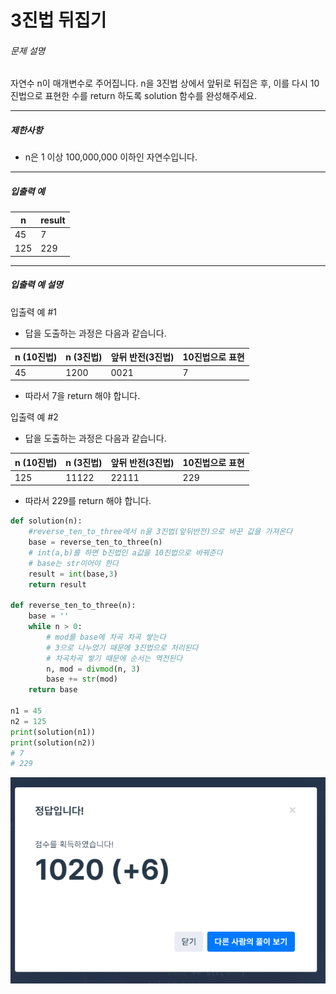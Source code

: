 # 3진법 뒤집기

###### 문제 설명

자연수 n이 매개변수로 주어집니다. n을 3진법 상에서 앞뒤로 뒤집은 후, 이를 다시 10진법으로 표현한 수를 return 하도록 solution 함수를 완성해주세요.

------

##### 제한사항

- n은 1 이상 100,000,000 이하인 자연수입니다.

------

##### 입출력 예

| n    | result |
| ---- | ------ |
| 45   | 7      |
| 125  | 229    |

------

##### 입출력 예 설명

입출력 예 #1

- 답을 도출하는 과정은 다음과 같습니다.

| n (10진법) | n (3진법) | 앞뒤 반전(3진법) | 10진법으로 표현 |
| ---------- | --------- | ---------------- | --------------- |
| 45         | 1200      | 0021             | 7               |

- 따라서 7을 return 해야 합니다.

입출력 예 #2

- 답을 도출하는 과정은 다음과 같습니다.

| n (10진법) | n (3진법) | 앞뒤 반전(3진법) | 10진법으로 표현 |
| ---------- | --------- | ---------------- | --------------- |
| 125        | 11122     | 22111            | 229             |

- 따라서 229를 return 해야 합니다.

```python
def solution(n):
    #reverse_ten_to_three에서 n을 3진법(앞뒤반전)으로 바꾼 값을 가져온다
    base = reverse_ten_to_three(n)
    # int(a,b)를 하면 b진법인 a값을 10진법으로 바꿔준다
    # base는 str이어야 한다
    result = int(base,3)
    return result

def reverse_ten_to_three(n):
    base = ''
    while n > 0:
        # mod를 base에 차곡 차곡 쌓는다
        # 3으로 나누었기 때문에 3진법으로 처리된다
        # 차곡차곡 쌓기 때문에 순서는 역전된다
        n, mod = divmod(n, 3)
        base += str(mod)
    return base

n1 = 45
n2 = 125
print(solution(n1))
print(solution(n2))
# 7
# 229
```

![image-20210731193907121](README.assets/image-20210731193907121.png)